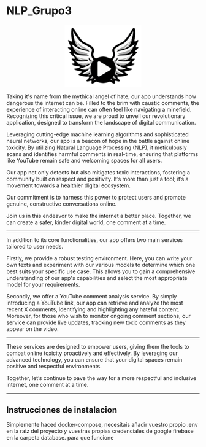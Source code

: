 # NLP_Grupo3
<p align="center">
  <img src="assets/logo 2.png" alt="Proyecto Logo" width="200"/>
</p>

Taking it's name from the mythical angel of hate, our app understands how dangerous the internet can be. Filled to the brim with caustic comments, the experience  of interacting online can often feel like navigating a minefield. Recognizing this critical issue, we are proud to unveil our revolutionary application, designed to transform the landscape of digital communication.

Leveraging cutting-edge machine learning algorithms and sophisticated neural networks, our app is a beacon of hope in the battle against online toxicity. By utilizing Natural Language Processing (NLP), it meticulously scans and identifies harmful comments in real-time, ensuring that platforms like YouTube remain safe and welcoming spaces for all users.

Our app not only detects but also mitigates toxic interactions, fostering a community built on respect and positivity. It’s more than just a tool; it’s a movement towards a healthier digital ecosystem.

Our commitment is to harness this power to protect users and promote genuine, constructive conversations online.

Join us in this endeavor to make the internet a better place. Together, we can create a safer, kinder digital world, one comment at a time.

---

In addition to its core functionalities, our app offers two main services tailored to user needs.

Firstly, we provide a robust testing environment. Here, you can write your own texts and experiment with our various models to determine which one best suits your specific use case. This allows you to gain a comprehensive understanding of our app's capabilities and select the most appropriate model for your requirements.

Secondly, we offer a YouTube comment analysis service. By simply introducing a YouTube link, our app can retrieve and analyze the most recent X comments, identifying and highlighting any hateful content. Moreover, for those who wish to monitor ongoing comment sections, our service can provide live updates, tracking new toxic comments as they appear on the video.

---

These services are designed to empower users, giving them the tools to combat online toxicity proactively and effectively. By leveraging our advanced technology, you can ensure that your digital spaces remain positive and respectful environments.

Together, let’s continue to pave the way for a more respectful and inclusive internet, one comment at a time.

---

## Instrucciones de instalacion

Simplemente haced docker-compose, necesitais añadir vuestro propio .env en la raiz del proyecto y vuestras propias credenciales de google firebase en la carpeta database. para que funcione
